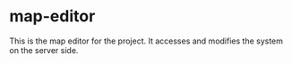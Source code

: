 # map-editor
This is the map editor for the project. It accesses and modifies the system on the server side.
